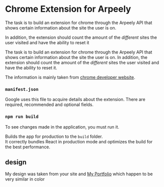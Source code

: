 # Chrome Extension for Arpeely

The task is to build an extension for chrome through the Arpeely API that shows certain information about the site the user is on.

In addition, the extension should count the amount of the _different_ sites the user visited and have the ability to reset it

The task is to build an extension for chrome through the Arpeely API that shows certain information about the site the user is on.
In addition, the extension should count the amount of the _different_ sites the user visited and have the ability to reset it.

The information is mainly taken from [chrome developer website](https://developer.chrome.com/docs/extensions/mv3/getstarted/).

### `manifest.json`

Google uses this file to acquire details about the extension. There are required, recommended and optional fields.

### `npm run build`

To see changes made in the application, you must run it.

Builds the app for production to the `build` folder.\
It correctly bundles React in production mode and optimizes the build for the best performance.

## design

My design was taken from your site and [My Portfolio](https://orel-alon-portfolio.netlify.app/) which happen to be very similar in color
